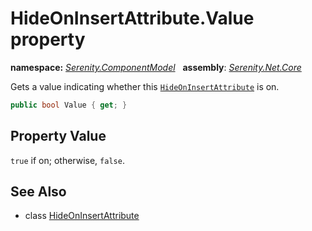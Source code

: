 # HideOnInsertAttribute.Value property
**namespace:** *[Serenity.ComponentModel](../../README.md#serenity.componentmodel-namespace)*   **assembly**: *[Serenity.Net.Core](../../README.md)*

Gets a value indicating whether this [`HideOnInsertAttribute`](../HideOnInsertAttribute.md) is on.

```csharp
public bool Value { get; }
```

## Property Value

`true` if on; otherwise, `false`.

## See Also

* class [HideOnInsertAttribute](../HideOnInsertAttribute.md)